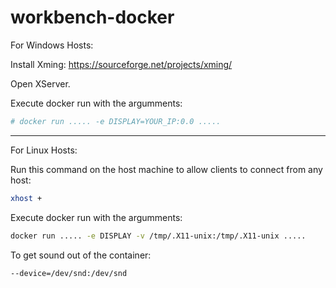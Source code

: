 # workbench-docker

For Windows Hosts:

Install Xming: https://sourceforge.net/projects/xming/

Open XServer.

Execute docker run with the argumments:
```bash
# docker run ..... -e DISPLAY=YOUR_IP:0.0 .....
```


_________

For Linux Hosts:

Run this command on the host machine to allow clients to connect from any host:
```bash
xhost +
```
Execute docker run with the argumments:
```bash
docker run ..... -e DISPLAY -v /tmp/.X11-unix:/tmp/.X11-unix .....
```
To get sound out of the container:
```bash
--device=/dev/snd:/dev/snd
```
